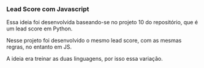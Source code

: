 ### Lead Score com Javascript

Essa ideia foi desenvolvida baseando-se no projeto 10 do repositório, que é um lead score em Python.

Nesse projeto foi desenvolvido o mesmo lead score, com as mesmas regras, no entanto em JS.

A ideia era treinar as duas linguagens, por isso essa variação.
